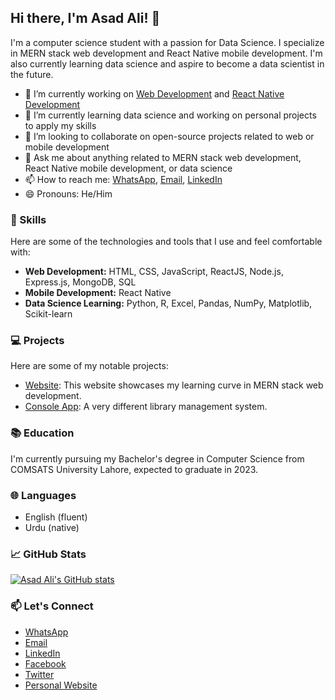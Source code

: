 ## Hi there, I'm Asad Ali! 👋

I'm a computer science student with a passion for Data Science. I specialize in MERN stack web development and React Native mobile development. I'm also currently learning data science and aspire to become a data scientist in the future.

- 🔭 I’m currently working on [Web Development](https://github.com/asadali27232/Web_Dev_MERN) and [React Native Development]([https://github.com/asadali27232/asadali27232/edit/main/README.md](https://github.com/asadali27232/App_Dev_ReactNative))
- 🌱 I’m currently learning data science and working on personal projects to apply my skills
- 👯 I’m looking to collaborate on open-source projects related to web or mobile development
- 💬 Ask me about anything related to MERN stack web development, React Native mobile development, or data science
- 📫 How to reach me: [WhatsApp](https://wa.me/03074315952), [Email](mailto:asadali27232@gmail.com), [LinkedIn](https://www.linkedin.com/in/asad-ali-1234567/)
- 😄 Pronouns: He/Him

### 🚀 Skills
  
  Here are some of the technologies and tools that I use and feel comfortable with:
  
- **Web Development:** HTML, CSS, JavaScript, ReactJS, Node.js, Express.js, MongoDB, SQL
- **Mobile Development:** React Native
- **Data Science Learning:** Python, R, Excel, Pandas, NumPy, Matplotlib, Scikit-learn

### 💻 Projects

Here are some of my notable projects:

- [Website]([link-to-project](https://asadali27232.github.io/Web_Dev_MERN/)): This website showcases my learning curve in MERN stack web development.
- [Console App](https://github.com/asadali27232/LibrarayMnagagementProject): A very different library management system.

### 📚 Education

I'm currently pursuing my Bachelor's degree in Computer Science from COMSATS University Lahore, expected to graduate in 2023.

### 🌐 Languages

- English (fluent)
- Urdu (native)

### 📈 GitHub Stats

[![Asad Ali's GitHub stats](https://github-readme-stats.vercel.app/api?username=asadali27232&show_icons=true&theme=radical)](https://github.com/asadali27232)

### 📫 Let's Connect

- [WhatsApp](https://wa.me/03074315952)
- [Email](mailto:asadali27232@gmail.com)
- [LinkedIn](https://www.linkedin.com/in/asad-ali-1234567/)
- [Facebook](https://www.facebook.com/asadalighaffar)
- [Twitter](https://twitter.com/asadali27232)
- [Personal Website](https://www.asadali27232.com/)
